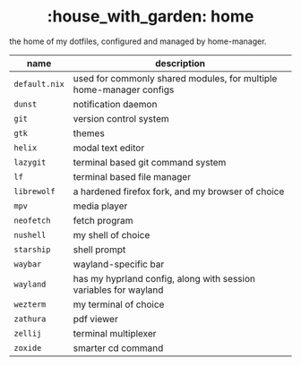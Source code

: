 <h1 align="center">:house_with_garden: home</h1>

the home of my dotfiles, configured and managed by home-manager.

name            | description
--------------- | -----------
`default.nix`   | used for commonly shared modules, for multiple home-manager configs
`dunst`         | notification daemon
`git`           | version control system
`gtk`           | themes
`helix`         | modal text editor
`lazygit`       | terminal based git command system
`lf`            | terminal based file manager
`librewolf`     | a hardened firefox fork, and my browser of choice
`mpv`           | media player
`neofetch`      | fetch program
`nushell`       | my shell of choice
`starship`      | shell prompt
`waybar`        | wayland-specific bar
`wayland`       | has my hyprland config, along with session variables for wayland
`wezterm`       | my terminal of choice
`zathura`       | pdf viewer
`zellij`        | terminal multiplexer
`zoxide`        | smarter cd command
